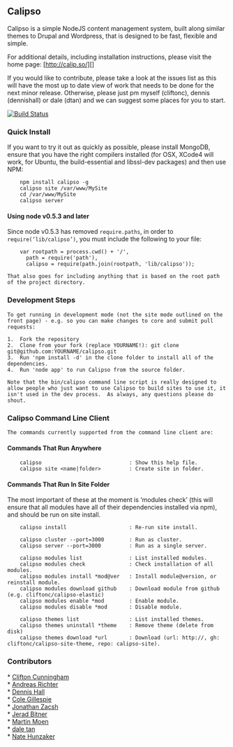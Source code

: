 Calipso
-------

Calipso is a simple NodeJS content management system, built along
similar themes to Drupal and Wordpress, that is designed to be fast,
flexible and simple.

For additional details, including installation instructions, please
visit the home page: [http://calip.so/][]

If you would like to contribute, please take a look at the issues list
as this will have the most up to date view of work that needs to be done
for the next minor release. Otherwise, please just pm myself (cliftonc),
dennis (dennishall) or dale (dtan) and we can suggest some places for
you to start.

[![Build Status](https://travis-ci.org/cliftonc/calipso.png)](https://travis-ci.org/cliftonc/calipso)

### Quick Install

If you want to try it out as quickly as possible, please install
MongoDB, ensure that you have the right compilers installed (for OSX,
XCode4 will work, for Ubuntu, the build-essential and libssl-dev
packages) and then use NPM:

        npm install calipso -g
        calipso site /var/www/MySite
        cd /var/www/MySite
        calipso server

#### Using node v0.5.3 and later

Since node v0.5.3 has removed <code>require.paths</code>, in order to
<code>require(‘lib/calipso’)</code>, you must include the following to
your file:

        var rootpath = process.cwd() + '/',
          path = require('path'),
          calipso = require(path.join(rootpath, 'lib/calipso'));

    That also goes for including anything that is based on the root path of the project directory.

### Development Steps

    To get running in development mode (not the site mode outlined on the front page) - e.g. so you can make changes to core and submit pull requests:

    1.  Fork the repository
    2.  Clone from your fork (replace YOURNAME!): git clone git@github.com:YOURNAME/calipso.git
    3.  Run 'npm install -d' in the clone folder to install all of the dependencies.
    4.  Run 'node app' to run Calipso from the source folder.

    Note that the bin/calipso command line script is really designed to allow people who just want to use Calipso to build sites to use it, it isn't used in the dev process.  As always, any questions please do shout.

### Calipso Command Line Client

    The commands currently supported from the command line client are:

#### Commands That Run Anywhere

        calipso                            : Show this help file.
        calipso site <name|folder>         : Create site in folder.


#### Commands That Run In Site Folder

The most important of these at the moment is ‘modules check’ (this will
ensure that all modules have all of their dependencies installed via
npm), and should be run on site install.

        calipso install                    : Re-run site install.

        calipso cluster --port=3000        : Run as cluster.
        calipso server --port=3000         : Run as a single server.

        calipso modules list               : List installed modules.
        calipso modules check              : Check installation of all modules.
        calipso modules install *mod@ver   : Install module@version, or reinstall module.
        calipso modules download github    : Download module from github (e.g. cliftonc/calipso-elastic)
        calipso modules enable *mod        : Enable module.
        calipso modules disable *mod       : Disable module.

        calipso themes list                : List installed themes.
        calipso themes uninstall *theme    : Remove theme (delete from disk)
        calipso themes download *url       : Download (url: http://, gh: cliftonc/calipso-site-theme, repo: calipso-site).

### Contributors

 \* [Clifton Cunningham][]  
 \* [Andreas Richter][]   
 \* [Dennis Hall][]  
 \* [Cole Gillespie][]  
 \* [Jonathan Zacsh][]  
 \* [Jerad Bitner][]  
 \* [Martin Moen][]  
 \* [dale tan][]  
 \* [Nate Hunzaker][]  

  [http://calip.so/]: http://calip.so/?utm_source=github&utm_medium=calipso&utm_campaign=github
  [http://travis-ci.org/cliftonc/calipso]: http://travis-ci.org/cliftonc/calipso
  [Clifton Cunningham]: https://github.com/cliftonc
  [Dennis Hall]: https://github.com/dennishall
  [Cole Gillespie]: https://github.com/coleGillespie
  [Jonathan Zacsh]: https://github.com/jzacsh
  [Jerad Bitner]: https://github.com/sirkitree
  [Martin Moen]: https://github.com/botto
  [dale tan]: https://github.com/dtan
  [Nate Hunzaker]: https://github.com/nhunzaker
  [Andreas Richter]: https://github.com/richtera